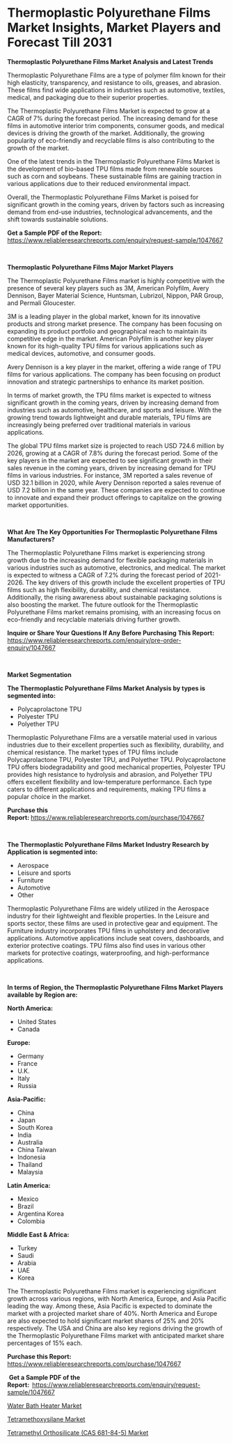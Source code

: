 <p><h1>Thermoplastic Polyurethane Films Market Insights, Market Players and Forecast Till 2031</h1></p><p><strong>Thermoplastic Polyurethane Films Market Analysis and Latest Trends</strong></p>
<p><p>Thermoplastic Polyurethane Films are a type of polymer film known for their high elasticity, transparency, and resistance to oils, greases, and abrasion. These films find wide applications in industries such as automotive, textiles, medical, and packaging due to their superior properties.</p><p>The Thermoplastic Polyurethane Films Market is expected to grow at a CAGR of 7% during the forecast period. The increasing demand for these films in automotive interior trim components, consumer goods, and medical devices is driving the growth of the market. Additionally, the growing popularity of eco-friendly and recyclable films is also contributing to the growth of the market.</p><p>One of the latest trends in the Thermoplastic Polyurethane Films Market is the development of bio-based TPU films made from renewable sources such as corn and soybeans. These sustainable films are gaining traction in various applications due to their reduced environmental impact.</p><p>Overall, the Thermoplastic Polyurethane Films Market is poised for significant growth in the coming years, driven by factors such as increasing demand from end-use industries, technological advancements, and the shift towards sustainable solutions.</p></p>
<p><strong>Get a Sample PDF of the Report:&nbsp;</strong> <a href="https://www.reliableresearchreports.com/enquiry/request-sample/1047667">https://www.reliableresearchreports.com/enquiry/request-sample/1047667</a></p>
<p>&nbsp;</p>
<p><strong>Thermoplastic Polyurethane Films Major Market Players</strong></p>
<p><p>The Thermoplastic Polyurethane Films market is highly competitive with the presence of several key players such as 3M, American Polyfilm, Avery Dennison, Bayer Material Science, Huntsman, Lubrizol, Nippon, PAR Group, and Permali Gloucester. </p><p>3M is a leading player in the global market, known for its innovative products and strong market presence. The company has been focusing on expanding its product portfolio and geographical reach to maintain its competitive edge in the market. American Polyfilm is another key player known for its high-quality TPU films for various applications such as medical devices, automotive, and consumer goods. </p><p>Avery Dennison is a key player in the market, offering a wide range of TPU films for various applications. The company has been focusing on product innovation and strategic partnerships to enhance its market position. </p><p>In terms of market growth, the TPU films market is expected to witness significant growth in the coming years, driven by increasing demand from industries such as automotive, healthcare, and sports and leisure. With the growing trend towards lightweight and durable materials, TPU films are increasingly being preferred over traditional materials in various applications.</p><p>The global TPU films market size is projected to reach USD 724.6 million by 2026, growing at a CAGR of 7.8% during the forecast period. Some of the key players in the market are expected to see significant growth in their sales revenue in the coming years, driven by increasing demand for TPU films in various industries. For instance, 3M reported a sales revenue of USD 32.1 billion in 2020, while Avery Dennison reported a sales revenue of USD 7.2 billion in the same year. These companies are expected to continue to innovate and expand their product offerings to capitalize on the growing market opportunities.</p></p>
<p>&nbsp;</p>
<p><strong>What Are The Key Opportunities For Thermoplastic Polyurethane Films Manufacturers?</strong></p>
<p><p>The Thermoplastic Polyurethane Films market is experiencing strong growth due to the increasing demand for flexible packaging materials in various industries such as automotive, electronics, and medical. The market is expected to witness a CAGR of 7.2% during the forecast period of 2021-2026. The key drivers of this growth include the excellent properties of TPU films such as high flexibility, durability, and chemical resistance. Additionally, the rising awareness about sustainable packaging solutions is also boosting the market. The future outlook for the Thermoplastic Polyurethane Films market remains promising, with an increasing focus on eco-friendly and recyclable materials driving further growth.</p></p>
<p><strong>Inquire or Share Your Questions If Any Before Purchasing This Report:</strong> <a href="https://www.reliableresearchreports.com/enquiry/pre-order-enquiry/1047667">https://www.reliableresearchreports.com/enquiry/pre-order-enquiry/1047667</a></p>
<p>&nbsp;</p>
<p><strong>Market Segmentation</strong></p>
<p><strong>The Thermoplastic Polyurethane Films Market Analysis by types is segmented into:</strong></p>
<p><ul><li>Polycaprolactone TPU</li><li>Polyester TPU</li><li>Polyether TPU</li></ul></p>
<p><p>Thermoplastic Polyurethane Films are a versatile material used in various industries due to their excellent properties such as flexibility, durability, and chemical resistance. The market types of TPU films include Polycaprolactone TPU, Polyester TPU, and Polyether TPU. Polycaprolactone TPU offers biodegradability and good mechanical properties, Polyester TPU provides high resistance to hydrolysis and abrasion, and Polyether TPU offers excellent flexibility and low-temperature performance. Each type caters to different applications and requirements, making TPU films a popular choice in the market.</p></p>
<p><strong>Purchase this Report:&nbsp;</strong><a href="https://www.reliableresearchreports.com/purchase/1047667">https://www.reliableresearchreports.com/purchase/1047667</a></p>
<p>&nbsp;</p>
<p><strong>The Thermoplastic Polyurethane Films Market Industry Research by Application is segmented into:</strong></p>
<p><ul><li>Aerospace</li><li>Leisure and sports</li><li>Furniture</li><li>Automotive</li><li>Other</li></ul></p>
<p><p>Thermoplastic Polyurethane Films are widely utilized in the Aerospace industry for their lightweight and flexible properties. In the Leisure and sports sector, these films are used in protective gear and equipment. The Furniture industry incorporates TPU films in upholstery and decorative applications. Automotive applications include seat covers, dashboards, and exterior protective coatings. TPU films also find uses in various other markets for protective coatings, waterproofing, and high-performance applications.</p></p>
<p>&nbsp;</p>
<p><strong>In terms of Region, the Thermoplastic Polyurethane Films Market Players available by Region are:</strong></p>
<p>
    <p> <strong> North America: </strong>
        <ul>
            <li>United States</li>
            <li>Canada</li>
        </ul>
        </p> 
    <p> <strong> Europe: </strong>
        <ul>
            <li>Germany</li>
            <li>France</li>
            <li>U.K.</li>
            <li>Italy</li>
            <li>Russia</li>
        </ul>
        </p> 
    <p> <strong> Asia-Pacific: </strong>
        <ul>
            <li>China</li>
            <li>Japan</li>
            <li>South Korea</li>
            <li>India</li>
            <li>Australia</li>
            <li>China Taiwan</li>
            <li>Indonesia</li>
            <li>Thailand</li>
            <li>Malaysia</li>
        </ul>
        </p> 
    <p> <strong> Latin America: </strong>
        <ul>
            <li>Mexico</li>
            <li>Brazil</li>
            <li>Argentina Korea</li>
            <li>Colombia</li>
        </ul>
        </p> 
    <p> <strong> Middle East & Africa: </strong>
        <ul>
            <li>Turkey</li>
            <li>Saudi</li>
            <li>Arabia</li>
            <li>UAE</li>
            <li>Korea</li>
        </ul>
    </p>
    </p>
<p><p>The Thermoplastic Polyurethane Films market is experiencing significant growth across various regions, with North America, Europe, and Asia Pacific leading the way. Among these, Asia Pacific is expected to dominate the market with a projected market share of 40%. North America and Europe are also expected to hold significant market shares of 25% and 20% respectively. The USA and China are also key regions driving the growth of the Thermoplastic Polyurethane Films market with anticipated market share percentages of 15% each.</p></p>
<p><strong>Purchase this Report: </strong><a href="https://www.reliableresearchreports.com/purchase/1047667">https://www.reliableresearchreports.com/purchase/1047667</a></p>
<p>&nbsp;<strong>Get a Sample PDF of the Report:&nbsp;&nbsp;</strong><a href="https://www.reliableresearchreports.com/enquiry/request-sample/1047667">https://www.reliableresearchreports.com/enquiry/request-sample/1047667</a></p>
<p><strong></strong></p>
<p><p><a href="https://view.publitas.com/reportprime-1/water-bath-heater-market-size-and-growth-market-segmentation-regional-and-country-breakdowns-and-market-trends-for-period-from-2023-2030/">Water Bath Heater Market</a></p><p><a href="https://view.publitas.com/reportprime-1/tetramethoxysilane-market-provides-a-comprehensive-analysis-including-a-macro-overview-of-the-market-as-well-as-micro-details-such-as-market-size-and-competitive-landscape/">Tetramethoxysilane Market</a></p><p><a href="https://view.publitas.com/reportprime-1/tetramethyl-orthosilicate-cas-681-84-5-market-dynamics-2023-2030-also-about-its-market-trends-projections-and-opportunities/">Tetramethyl Orthosilicate (CAS 681-84-5) Market</a></p></p>